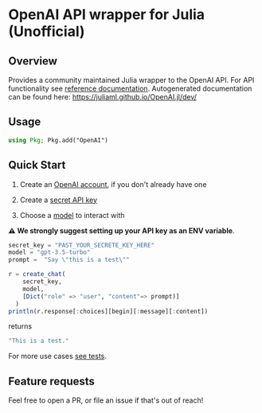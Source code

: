 
# OpenAI API wrapper for Julia (Unofficial)

## Overview

Provides a community maintained Julia wrapper to the OpenAI API.
For API functionality see [reference documentation](https://platform.openai.com/docs/api-reference).
Autogenerated documentation can be found here: https://juliaml.github.io/OpenAI.jl/dev/

## Usage

```julia
using Pkg; Pkg.add("OpenAI")
```

## Quick Start

1. Create an [OpenAI account](https://chat.openai.com/auth/login), if you don't already have one

2. Create a [secret API key](https://platform.openai.com/account/api-keys)

3. Choose a [model](https://platform.openai.com/docs/models) to interact with

__⚠️ We strongly suggest setting up your API key as an ENV variable__.

```julia
secret_key = "PAST_YOUR_SECRETE_KEY_HERE"
model = "gpt-3.5-turbo"
prompt =  "Say \"this is a test\""

r = create_chat(
    secret_key, 
    model,
    [Dict("role" => "user", "content"=> prompt)]
  )
println(r.response[:choices][begin][:message][:content])
```
returns
```julia
"This is a test."
```
For more use cases [see tests](https://github.com/rory-linehan/OpenAI.jl/tree/main/test).

## Feature requests

Feel free to open a PR, or file an issue if that's out of reach!
